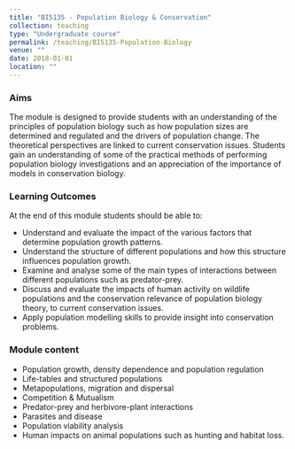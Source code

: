 ```yaml
---
title: "BI5135 - Population Biology & Conservation"
collection: teaching
type: "Undergraduate course"
permalink: /teaching/BI5135-Population-Biology
venue: ""
date: 2018-01-01
location: ""
---
```


### Aims

The module is designed to provide students with an understanding of the principles of population biology such as how population sizes are determined and regulated and the drivers of population change. The theoretical perspectives are linked to current conservation issues. Students gain an understanding of some of the practical methods of performing population biology investigations and an appreciation of the importance of models in conservation biology. 

### Learning Outcomes

At the end of this module students should be able to:  

* Understand and evaluate the impact of the various factors that determine population growth patterns.
* Understand the structure of different populations and how this structure influences population growth.
* Examine and analyse some of the main types of interactions between different populations such as predator-prey.
* Discuss and evaluate the impacts of human activity on wildlife populations and the conservation relevance of population biology theory, to current conservation issues.
* Apply population modelling skills to provide insight into conservation problems. 


### Module content


* Population growth, density dependence and population regulation
* Life-tables and structured populations
* Metapopulations, migration and dispersal
* Competition & Mutualism
* Predator-prey and herbivore-plant interactions
* Parasites and disease
* Population viability analysis
* Human impacts on animal populations such as hunting and habitat loss.



